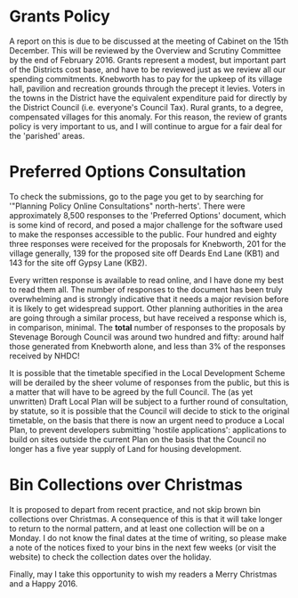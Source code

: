 Grants Policy
=============

A report on this is due to be discussed at the meeting of Cabinet on the 15th December. This will be reviewed by the Overview and Scrutiny Committee by the end of February 2016. Grants represent a modest, but important part of the Districts cost base, and have to be reviewed just as we review all our spending commitments. Knebworth has to pay for the upkeep of its village hall, pavilion and recreation grounds through the precept it levies. Voters in the towns in the District have the equivalent expenditure paid for directly by the District Council (i.e. everyone's Council Tax). Rural grants, to a degree, compensated villages for this anomaly. For this reason, the review of grants policy is very important to us, and I will continue to argue for a fair deal for the 'parished' areas.

Preferred Options Consultation
==============================

To check the submissions, go to the page you get to by searching for '"Planning Policy Online Consultations" north-herts'. There were approximately 8,500 responses to the 'Preferred Options' document, which is some kind of record, and posed a major challenge for the software used to make the responses accessible to the public. Four hundred and eighty three responses were received for the proposals for Knebworth, 201 for the village generally, 139 for the proposed site off Deards End Lane (KB1) and 143 for the site off Gypsy Lane (KB2).

Every written response is available to read online, and I have done my best to read them all. The number of responses to the document has been truly overwhelming and is strongly indicative that it needs a major revision before it is likely to get widespread support. Other planning authorities in the area are going through a similar process, but have received a response which is, in comparison, minimal. The **total** number of responses to the proposals by Stevenage Borough Council was around two hundred and fifty: around half those generated from Knebworth alone, and less than 3% of the responses received by NHDC!

It is possible that the timetable specified in the Local Development Scheme will be derailed by the sheer volume of responses from the public, but this is a matter that will have to be agreed by the full Council. The (as yet unwritten) Draft Local Plan will be subject to a further round of consultation, by statute, so it is possible that the Council will decide to stick to the original timetable, on the basis that there is now an urgent need to produce a Local Plan, to prevent developers submitting 'hostile applications': applications to build on sites outside the current Plan on the basis that the Council no longer has a five year supply of Land for housing development.

Bin Collections over Christmas
==============================

It is proposed to depart from recent practice, and not skip brown bin collections over Christmas. A consequence of this is that it will take longer to return to the normal pattern, and at least one collection will be on a Monday. I do not know the final dates at the time of writing, so please make a note of the notices fixed to your bins in the next few weeks (or visit the website) to check the collection dates over the holiday.

Finally, may I take this opportunity to wish my readers a Merry Christmas and a Happy 2016.
